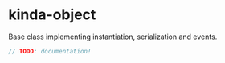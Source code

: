 # kinda-object

Base class implementing instantiation, serialization and events.

```js
// TODO: documentation!
```
